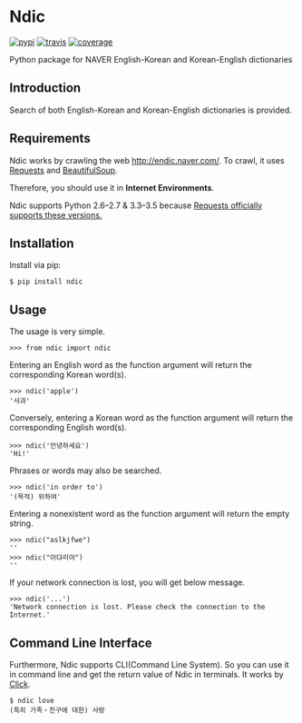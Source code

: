 # Ndic
[![pypi](https://img.shields.io/badge/pypi-v1.0-orange.svg)]()
[![travis](https://img.shields.io/badge/build-passing-brightgreen.svg)]()
[![coverage](https://img.shields.io/badge/coverage-42%25-yellow.svg)]()

Python package for NAVER English-Korean and Korean-English dictionaries

## Introduction
Search of both English-Korean and Korean-English dictionaries is provided.

## Requirements
Ndic works by crawling the web <http://endic.naver.com/>. To crawl, it uses [Requests](http://docs.python-requests.org/en/master/) and [BeautifulSoup](https://www.crummy.com/software/BeautifulSoup/bs4/doc/).

Therefore, you should use it in **Internet Environments**.

Ndic supports Python 2.6–2.7 & 3.3–3.5 because [Requests officially supports these versions.](https://github.com/kennethreitz/requests#feature-support)

## Installation
Install via pip:

```
$ pip install ndic
```

## Usage
The usage is very simple.

```
>>> from ndic import ndic
```
Entering an English word as the function argument will return the corresponding Korean word(s).

```
>>> ndic('apple')
'사과'
```
Conversely, entering a Korean word as the function argument will return the corresponding English word(s).

```
>>> ndic('안녕하세요')
'Hi!'
```
Phrases or words may also be searched.

```
>>> ndic('in order to')
'(목적) 위하여'
```

Entering a nonexistent word as the function argument will return the empty string.

```
>>> ndic("aslkjfwe")
''
>>> ndic("아댜리야")
''
```

If your network connection is lost, you will get below message.

```
>>> ndic('...')
'Network connection is lost. Please check the connection to the Internet.'
```

## Command Line Interface
Furthermore, Ndic supports CLI(Command Line System). So you can use it in command line and get the return value of Ndic in terminals. It works by [Click](http://click.pocoo.org/5/).

```
$ ndic love
(특히 가족・친구에 대한) 사랑
```
